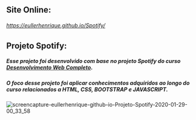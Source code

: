 ## Site Online:
###### https://eullerhenrique.github.io/Spotify/

## Projeto Spotify: 

##### Esse projeto foi desenvolvido com base no projeto Spotify do curso [Desenvolvimento Web Completo](https://www.udemy.com/course/web-completo/).
##### O foco desse projeto foi aplicar conhecimentos adquiridos ao longo do curso relacionados a HTML, CSS, BOOTSTRAP e JAVASCRIPT.

![screencapture-eullerhenrique-github-io-Projeto-Spotify-2020-01-29-00_33_58](https://user-images.githubusercontent.com/48317736/73325922-20d5cc80-422f-11ea-9d18-3ab1329790e3.png)

